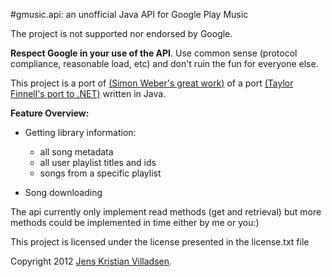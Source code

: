 #gmusic.api: an unofficial Java API for Google Play Music

The project is not supported nor endorsed by Google. 

**Respect Google in your use of the API**. Use common sense (protocol compliance, reasonable load, etc) and don't ruin the fun for everyone else.

This project is a port of [(Simon Weber's great work)](https://github.com/simon-weber/Unofficial-Google-Music-API) of a port [(Taylor Finnell's port to .NET)](https://github.com/Byteopia/GoogleMusicAPI.NET) written in Java.

**Feature Overview:**

* Getting library information:
    * all song metadata
    * all user playlist titles and ids
    * songs from a specific playlist

* Song downloading

The api currently only implement read methods (get and retrieval) but more methods could be implemented in time either by me or you:)

This project is licensed under the license presented in the license.txt file

Copyright 2012 [Jens Kristian Villadsen](http://www.genuswillehadus.net). 